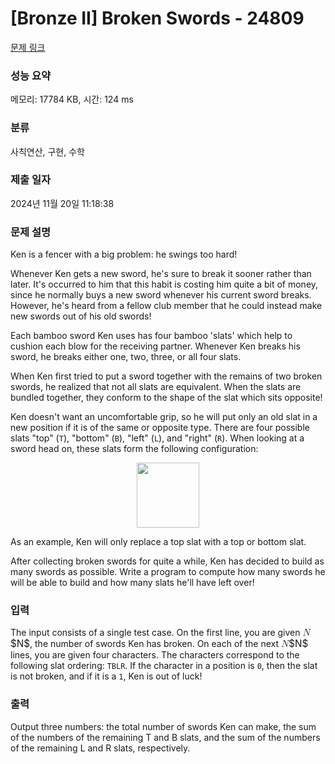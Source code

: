 # [Bronze II] Broken Swords - 24809 

[문제 링크](https://www.acmicpc.net/problem/24809) 

### 성능 요약

메모리: 17784 KB, 시간: 124 ms

### 분류

사칙연산, 구현, 수학

### 제출 일자

2024년 11월 20일 11:18:38

### 문제 설명

<p>Ken is a fencer with a big problem: he swings too hard!</p>

<p>Whenever Ken gets a new sword, he's sure to break it sooner rather than later. It's occurred to him that this habit is costing him quite a bit of money, since he normally buys a new sword whenever his current sword breaks. However, he's heard from a fellow club member that he could instead make new swords out of his old swords!</p>

<p>Each bamboo sword Ken uses has four bamboo 'slats' which help to cushion each blow for the receiving partner. Whenever Ken breaks his sword, he breaks either one, two, three, or all four slats.</p>

<p>When Ken first tried to put a sword together with the remains of two broken swords, he realized that not all slats are equivalent. When the slats are bundled together, they conform to the shape of the slat which sits opposite!</p>

<p>Ken doesn't want an uncomfortable grip, so he will put only an old slat in a new position if it is of the same or opposite type.  There are four possible slats "top" (<code>T</code>), "bottom" (<code>B</code>), "left" (<code>L</code>), and "right" (<code>R</code>). When looking at a sword head on, these slats form the following configuration:</p>

<p style="text-align: center;"><img alt="" src="https://upload.acmicpc.net/f2e07817-da28-4a42-86ad-833d4a941fef/-/preview/" style="width: 100px; height: 104px;"></p>

<p>As an example, Ken will only replace a top slat with a top or bottom slat.</p>

<p>After collecting broken swords for quite a while, Ken has decided to build as many swords as possible.  Write a program to compute how many swords he will be able to build and how many slats he'll have left over!</p>

### 입력 

 <p>The input consists of a single test case. On the first line, you are given <mjx-container class="MathJax" jax="CHTML" style="font-size: 109%; position: relative;"><mjx-math class="MJX-TEX" aria-hidden="true"><mjx-mi class="mjx-i"><mjx-c class="mjx-c1D441 TEX-I"></mjx-c></mjx-mi></mjx-math><mjx-assistive-mml unselectable="on" display="inline"><math xmlns="http://www.w3.org/1998/Math/MathML"><mi>N</mi></math></mjx-assistive-mml><span aria-hidden="true" class="no-mathjax mjx-copytext">$N$</span></mjx-container>, the number of swords Ken has broken.  On each of the next <mjx-container class="MathJax" jax="CHTML" style="font-size: 109%; position: relative;"><mjx-math class="MJX-TEX" aria-hidden="true"><mjx-mi class="mjx-i"><mjx-c class="mjx-c1D441 TEX-I"></mjx-c></mjx-mi></mjx-math><mjx-assistive-mml unselectable="on" display="inline"><math xmlns="http://www.w3.org/1998/Math/MathML"><mi>N</mi></math></mjx-assistive-mml><span aria-hidden="true" class="no-mathjax mjx-copytext">$N$</span></mjx-container> lines, you are given four characters. The characters correspond to the following slat ordering: <code>TBLR</code>. If the character in a position is <code>0</code>, then the slat is not broken, and if it is a <code>1</code>, Ken is out of luck!</p>

### 출력 

 <p>Output three numbers: the total number of swords Ken can make, the sum of the numbers of the remaining T and B slats, and the sum of the numbers of the remaining L and R slats, respectively.</p>

